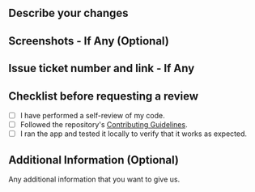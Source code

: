 ## Describe your changes

## Screenshots - If Any (Optional)

## Issue ticket number and link - If Any

## Checklist before requesting a review

- [ ] I have performed a self-review of my code.
- [ ] Followed the repository's [Contributing Guidelines](/CONTRIBUTING.md).
- [ ] I ran the app and tested it locally to verify that it works as expected.

## Additional Information (Optional)
Any additional information that you want to give us.
